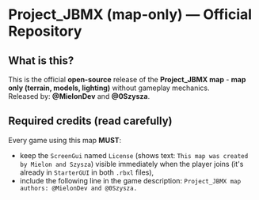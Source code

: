 # Project_JBMX (map-only) — Official Repository

## What is this?
This is the official **open-source** release of the **Project_JBMX map** - **map only (terrain, models, lighting)** without gameplay mechanics.  
Released by: **@MielonDev** and **@0Szysza**.

## Required credits (read carefully)
Every game using this map **MUST**:
- keep the `ScreenGui` named `License` (shows text: `This map was created by Mielon and Szysza`) visible immediately when the player joins (it's already in `StarterGUI` in both `.rbxl` files),
- include the following line in the game description: `Project_JBMX map authors: @MielonDev and @0Szysza.`
